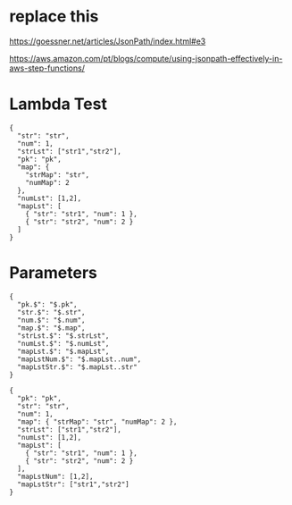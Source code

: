 # replace this

https://goessner.net/articles/JsonPath/index.html#e3

https://aws.amazon.com/pt/blogs/compute/using-jsonpath-effectively-in-aws-step-functions/


# Lambda Test
```
{
  "str": "str",
  "num": 1,
  "strLst": ["str1","str2"],
  "pk": "pk",
  "map": {
    "strMap": "str",
    "numMap": 2
  },
  "numLst": [1,2],
  "mapLst": [
    { "str": "str1", "num": 1 },
    { "str": "str2", "num": 2 }
  ]
}
```

# Parameters
```
{
  "pk.$": "$.pk",
  "str.$": "$.str",
  "num.$": "$.num",
  "map.$": "$.map",
  "strLst.$": "$.strLst",
  "numLst.$": "$.numLst",
  "mapLst.$": "$.mapLst",
  "mapLstNum.$": "$.mapLst..num",
  "mapLstStr.$": "$.mapLst..str"
}
```
```
{
  "pk": "pk",
  "str": "str",
  "num": 1,
  "map": { "strMap": "str", "numMap": 2 },
  "strLst": ["str1","str2"],
  "numLst": [1,2],
  "mapLst": [
    { "str": "str1", "num": 1 },
    { "str": "str2", "num": 2 }
  ],
  "mapLstNum": [1,2],
  "mapLstStr": ["str1","str2"]
}
```